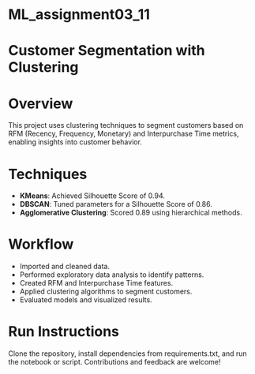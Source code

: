 # ML_assignment03_11

# Customer Segmentation with Clustering
 # Overview
This project uses clustering techniques to segment customers based on RFM (Recency, Frequency, Monetary) and Interpurchase Time metrics, enabling insights into customer behavior.

# Techniques
- **KMeans**: Achieved Silhouette Score of 0.94.
- **DBSCAN**: Tuned parameters for a Silhouette Score of 0.86.
- **Agglomerative Clustering**: Scored 0.89 using hierarchical methods.
# Workflow
* Imported and cleaned data.
* Performed exploratory data analysis to identify patterns.
* Created RFM and Interpurchase Time features.
* Applied clustering algorithms to segment customers.
* Evaluated models and visualized results.


# Run Instructions
Clone the repository, install dependencies from requirements.txt, and run the notebook or script. Contributions and feedback are welcome!

